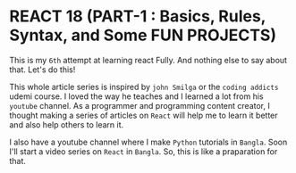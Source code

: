 # REACT 18 (PART-1 : Basics, Rules, Syntax, and Some FUN PROJECTS)

This is my `6th` attempt at learning react Fully. And nothing else to say about that. Let's do this!

This whole article series is inspired by `john Smilga` or the `coding addicts` udemi course. I loved the way he teaches and I learned a lot from his `youtube` channel. As a programmer and programming content creator, I thought making a series of articles on `React` will help me to learn it better and also help others to learn it.

I also have a youtube channel where I make `Python` tutorials in `Bangla`. Soon I'll start a video series on `React` in `Bangla`. So, this is like a praparation for that.


